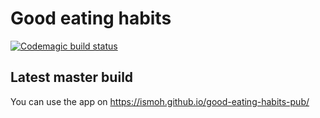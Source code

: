 # Good eating habits

[![Codemagic build status](https://api.codemagic.io/apps/6235ab7a854b72331755551b/default-workflow/status_badge.svg)](https://api.codemagic.io/apps/6235ab7a854b72331755551b/default-workflow/latest_build)

## Latest master build

You can use the app on <https://ismoh.github.io/good-eating-habits-pub/>
